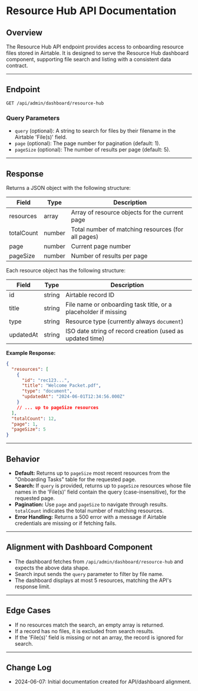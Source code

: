 # Resource Hub API Documentation

## Overview
The Resource Hub API endpoint provides access to onboarding resource files stored in Airtable. It is designed to serve the Resource Hub dashboard component, supporting file search and listing with a consistent data contract.

---

## Endpoint

```
GET /api/admin/dashboard/resource-hub
```

### Query Parameters
- `query` (optional): A string to search for files by their filename in the Airtable 'File(s)' field.
- `page` (optional): The page number for pagination (default: 1).
- `pageSize` (optional): The number of results per page (default: 5).

---

## Response
Returns a JSON object with the following structure:

| Field        | Type     | Description                                                      |
|--------------|----------|------------------------------------------------------------------|
| resources    | array    | Array of resource objects for the current page                   |
| totalCount   | number   | Total number of matching resources (for all pages)               |
| page         | number   | Current page number                                              |
| pageSize     | number   | Number of results per page                                       |

Each resource object has the following structure:

| Field      | Type   | Description                                                      |
|------------|--------|------------------------------------------------------------------|
| id         | string | Airtable record ID                                               |
| title      | string | File name or onboarding task title, or a placeholder if missing  |
| type       | string | Resource type (currently always `document`)                     |
| updatedAt  | string | ISO date string of record creation (used as updated time)        |

**Example Response:**
```json
{
  "resources": [
    {
      "id": "rec123...",
      "title": "Welcome Packet.pdf",
      "type": "document",
      "updatedAt": "2024-06-01T12:34:56.000Z"
    }
    // ... up to pageSize resources
  ],
  "totalCount": 12,
  "page": 1,
  "pageSize": 5
}
```

---

## Behavior
- **Default:** Returns up to `pageSize` most recent resources from the "Onboarding Tasks" table for the requested page.
- **Search:** If `query` is provided, returns up to `pageSize` resources whose file names in the 'File(s)' field contain the query (case-insensitive), for the requested page.
- **Pagination:** Use `page` and `pageSize` to navigate through results. `totalCount` indicates the total number of matching resources.
- **Error Handling:** Returns a 500 error with a message if Airtable credentials are missing or if fetching fails.

---

## Alignment with Dashboard Component
- The dashboard fetches from `/api/admin/dashboard/resource-hub` and expects the above data shape.
- Search input sends the `query` parameter to filter by file name.
- The dashboard displays at most 5 resources, matching the API's response limit.

---

## Edge Cases
- If no resources match the search, an empty array is returned.
- If a record has no files, it is excluded from search results.
- If the 'File(s)' field is missing or not an array, the record is ignored for search.

---

## Change Log
- 2024-06-07: Initial documentation created for API/dashboard alignment. 
